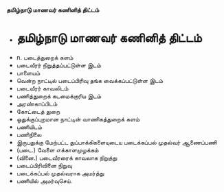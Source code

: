 **தமிழ்நாடு மாணவர் கணினித் திட்டம்**
- # தமிழ்நாடு மாணவர் கணினித் திட்டம்
- n. படைத்துறைக் களம்
- படைவீரர் நிறுத்தப்பட்டுள்ள இடம்
- பாளையம்
- வென்ற நாட்டில் படைப்பிரிவு தங்க வைக்கப்பட்டுள்ள இடம்
- படைவீரர் காவலிடம்
- பணித்துறைக் கடமைக்குரிய இடம்
- அரண்காப்பிடம்
- கோட்டைத் துறை
- ஒதுக்குப்புறமான நாட்டின் வாணிகத்துறைக் களம்
- பணியிடம்
- பணிநிலை
- இருபதுக்கு மேற்பட்ட துப்பாக்கிகளையுடைய படைக்கப்பல் முதல்வர் ஆணைப்பணி
- (படை.) வேளை எக்காளமுழக்கம்
- (வினை.) படைவீரரைக் காவலாக நிறுத்து
- படைப்பிரிவினை நிறுவு
- படைக்கப்பல் முதல்வராக அமர்த்து
- பணியில் அமர்வுசெய்.


